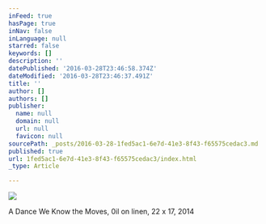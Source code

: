 ```yaml
---
inFeed: true
hasPage: true
inNav: false
inLanguage: null
starred: false
keywords: []
description: ''
datePublished: '2016-03-28T23:46:58.374Z'
dateModified: '2016-03-28T23:46:37.491Z'
title: ''
author: []
authors: []
publisher:
  name: null
  domain: null
  url: null
  favicon: null
sourcePath: _posts/2016-03-28-1fed5ac1-6e7d-41e3-8f43-f65575cedac3.md
published: true
url: 1fed5ac1-6e7d-41e3-8f43-f65575cedac3/index.html
_type: Article

---
```

![](https://the-grid-user-content.s3-us-west-2.amazonaws.com/68217ac5-6850-45d6-81f5-156e5725993b.jpg)

A Dance We Know the Moves, 0il on linen, 22 x 17, 2014